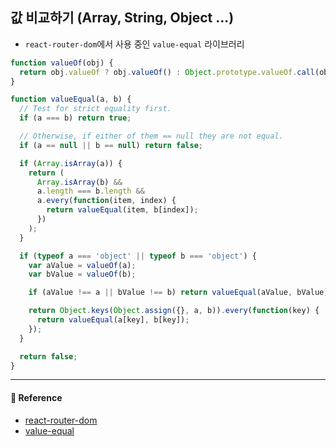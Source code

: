 ## 값 비교하기 (Array, String, Object ...)

- `react-router-dom`에서 사용 중인 `value-equal` 라이브러리

```js
function valueOf(obj) {
  return obj.valueOf ? obj.valueOf() : Object.prototype.valueOf.call(obj);
}

function valueEqual(a, b) {
  // Test for strict equality first.
  if (a === b) return true;

  // Otherwise, if either of them == null they are not equal.
  if (a == null || b == null) return false;

  if (Array.isArray(a)) {
    return (
      Array.isArray(b) &&
      a.length === b.length &&
      a.every(function(item, index) {
        return valueEqual(item, b[index]);
      })
    );
  }

  if (typeof a === 'object' || typeof b === 'object') {
    var aValue = valueOf(a);
    var bValue = valueOf(b);

    if (aValue !== a || bValue !== b) return valueEqual(aValue, bValue);

    return Object.keys(Object.assign({}, a, b)).every(function(key) {
      return valueEqual(a[key], b[key]);
    });
  }

  return false;
}
```

---

#### 🙏 Reference

- [react-router-dom](https://github.com/ReactTraining/react-router/tree/master/packages/react-router-dom)
- [value-equal](https://github.com/mjackson/value-equal)
